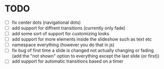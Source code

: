 # TODO
 - [ ] fix center dots (navigational dots)
 - [ ] add support for diffrent transitions (currently only fade)
 - [ ] add some sort of support for customizing looks
 - [ ] add support for more elements inside the slideshow such as text etc
 - [ ] namespace everything (however you do that in js)
 - [ ] fix bug of first time a slide is changed not actually changing or fading (add the "not shown" option to everything except the last slide (or first))
 - [ ] add support for automatic transitions based on a timer
